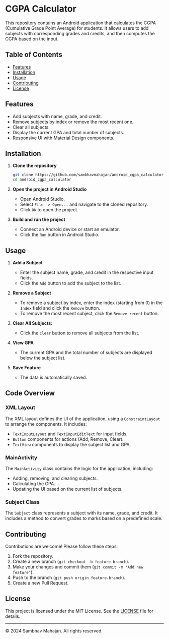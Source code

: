 # CGPA Calculator

This repository contains an Android application that calculates the CGPA (Cumulative Grade Point Average) for students. It allows users to add subjects with corresponding grades and credits, and then computes the CGPA based on the input.

## Table of Contents

- [Features](#features)
- [Installation](#installation)
- [Usage](#usage)
- [Contributing](#contributing)
- [License](#license)

## Features

- Add subjects with name, grade, and credit.
- Remove subjects by index or remove the most recent one.
- Clear all subjects.
- Display the current GPA and total number of subjects.
- Responsive UI with Material Design components.

## Installation

1. **Clone the repository**

    ```sh
    git clone https://github.com/sambhavmahajan/android_cgpa_calculator.git
    cd android_cgpa_calculator
    ```

2. **Open the project in Android Studio**

    - Open Android Studio.
    - Select `File -> Open...` and navigate to the cloned repository.
    - Click `OK` to open the project.

3. **Build and run the project**

    - Connect an Android device or start an emulator.
    - Click the `Run` button in Android Studio.

## Usage

1. **Add a Subject**

    - Enter the subject name, grade, and credit in the respective input fields.
    - Click the `Add` button to add the subject to the list.

2. **Remove a Subject**

    - To remove a subject by index, enter the index (starting from 0) in the `Index` field and click the `Remove` button.
    - To remove the most recent subject, click the `Remove recent` button.

3. **Clear All Subjects:**

    - Click the `Clear` button to remove all subjects from the list.

4. **View GPA**

    - The current GPA and the total number of subjects are displayed below the subject list.
  
5. **Save Feature**

    - The data is automatically saved.

## Code Overview

### XML Layout

The XML layout defines the UI of the application, using a `ConstraintLayout` to arrange the components. It includes:

- `TextInputLayout` and `TextInputEditText` for input fields.
- `Button` components for actions (Add, Remove, Clear).
- `TextView` components to display the subject list and GPA.

### MainActivity

The `MainActivity` class contains the logic for the application, including:

- Adding, removing, and clearing subjects.
- Calculating the GPA.
- Updating the UI based on the current list of subjects.

### Subject Class

The `Subject` class represents a subject with its name, grade, and credit. It includes a method to convert grades to marks based on a predefined scale.

## Contributing

Contributions are welcome! Please follow these steps:

1. Fork the repository.
2. Create a new branch (`git checkout -b feature-branch`).
3. Make your changes and commit them (`git commit -m 'Add new feature'`).
4. Push to the branch (`git push origin feature-branch`).
5. Create a new Pull Request.

## License

This project is licensed under the MIT License. See the [LICENSE](LICENSE) file for details.

---

© 2024 Sambhav Mahajan. All rights reserved.
